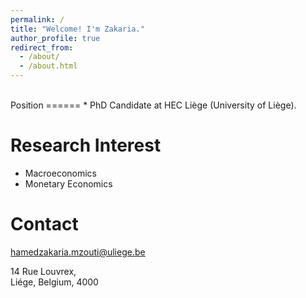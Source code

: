 ```yaml
---
permalink: /
title: "Welcome! I'm Zakaria."
author_profile: true
redirect_from: 
  - /about/
  - /about.html
---
```


<br>
Position
======
   * PhD Candidate at HEC Liège (University of Liège).

Research Interest
======
   * Macroeconomics
   * Monetary Economics

Contact
======
<hamedzakaria.mzouti@uliege.be>

14 Rue Louvrex,<br>
Liége, Belgium, 4000

